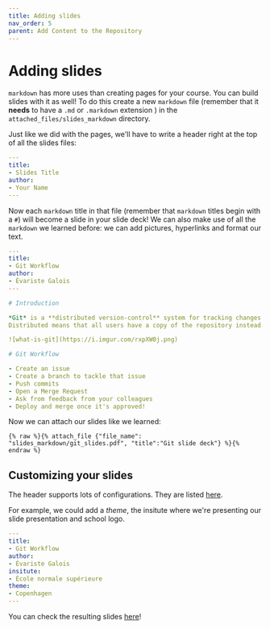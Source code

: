 ```yaml
---
title: Adding slides
nav_order: 5
parent: Add Content to the Repository
---
```


# Adding slides

`markdown` has more uses than creating pages for your course.
You can build slides with it as well!
To do this create a new `markdown` file (remember that it **needs** to have a `.md` or `.markdown` extension ) in the `attached_files/slides_markdown` directory.

Just like we did with the pages, we'll have to write a header right at the top of all the slides files:

```yaml
---
title: 
- Slides Title
author:
- Your Name
---
```

Now each `markdown` title in that file (remember that `markdown` titles begin with a `#`) will become a slide in your slide deck!
We can also make use of all the `markdown` we learned before: we can add pictures, hyperlinks and format our text.

```yaml
---
title: 
- Git Workflow
author:
- Évariste Galois
---

# Introduction

*Git* is a **distributed version-control** system for tracking changes in files and coordinating work on those files among multiple people.
Distributed means that all users have a copy of the repository instead of a centralized version on a server.

![what-is-git](https://i.imgur.com/rxpXW0j.png)

# Git Workflow

- Create an issue
- Create a branch to tackle that issue
- Push commits
- Open a Merge Request
- Ask from feedback from your colleagues
- Deploy and merge once it's approved!
```

Now we can attach our slides like we learned:

`{% raw %}{% attach_file {"file_name": "slides_markdown/git_slides.pdf", "title":"Git slide deck"} %}{% endraw %}`

## Customizing your slides

The header supports lots of configurations. They are listed [here](https://pandoc.org/MANUAL.html#variables-for-beamer-slides).

For example, we could add a *theme*, the insitute where we're presenting our slide presentation and school logo.

```yaml
---
title: 
- Git Workflow
author:
- Évariste Galois
insitute:
- École normale supérieure
theme:
- Copenhagen
---
```

You can check the resulting slides [here](https://alejandro-rusi.gitlab.io/courseware-git-example/attached_files/slides_pdf/git_slides.pdf)!
